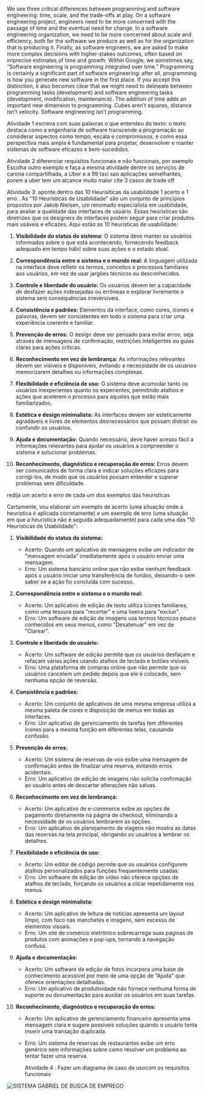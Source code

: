 We see three critical differences between programming and software engineering: time, scale, and the trade-offs at play. 
On a software engineering project, engineers need to be more concerned with the passage of time and the eventual need for change. 
In a software engineering organization, we need to be more concerned about scale and efficiency, both for the software we produce as 
well as for the organization that is producing it. Finally, as software engineers, we are asked to make more complex decisions with 
higher-stakes outcomes, often based on imprecise estimates of time and 
growth.
Within Google, we sometimes say, “Software engineering is programming integrated over time.” Programming is certainly a significant part of software engineering: after all, programming is how you generate new software in the first place. If you accept this distinction, it also becomes clear that we might need to delineate between programming tasks (development) and software engineering tasks (development, modification, maintenance). The addition of time adds an important new dimension to programming. Cubes aren’t squares, distance isn’t velocity. Software engineering isn’t programming.

Atividade 1 escreva com suas palavras o que entendeu do texto:
o texto destaca como a engenharia de software transcende a programação ao considerar aspectos como tempo, escala e compromissos, e como essa perspectiva mais ampla é fundamental para projetar, desenvolver e manter sistemas de software eficazes e bem-sucedidos.

Atividade 2 
diferenciar requisitos funcionais e não funcionais, por exemplo
Escolha outro exemplo e faça a mesma atividade
dentre os serviços de carona compartilhada, a Uber e a 99 taxi sao aplicações semelhantes, porem a uber tem um alcance muito maior
cite 3 casos de trade off

Atividade 3: aponte dentro das 10 Heurisiticas da usabilidade 1 acerto e 1 erro .
As "10 Heurísticas de Usabilidade" são um conjunto de princípios propostos por Jakob Nielsen, um renomado especialista em usabilidade, para avaliar a qualidade das interfaces de usuário. Essas heurísticas são diretrizes que os designers de interfaces podem seguir para criar produtos mais usáveis e eficazes. Aqui estão as 10 heurísticas de usabilidade:

1. **Visibilidade do status do sistema:** O sistema deve manter os usuários informados sobre o que está acontecendo, fornecendo feedback adequado em tempo hábil sobre suas ações e o estado atual.

2. **Correspondência entre o sistema e o mundo real:** A linguagem utilizada na interface deve refletir os termos, conceitos e processos familiares aos usuários, em vez de usar jargões técnicos ou desconhecidos.

3. **Controle e liberdade do usuário:** Os usuários devem ter a capacidade de desfazer ações indesejadas ou errôneas e explorar livremente o sistema sem consequências irreversíveis.

4. **Consistência e padrões:** Elementos da interface, como cores, ícones e palavras, devem ser consistentes em todo o sistema para criar uma experiência coerente e familiar.

5. **Prevenção de erros:** O design deve ser pensado para evitar erros, seja através de mensagens de confirmação, restrições inteligentes ou guias claras para ações críticas.

6. **Reconhecimento em vez de lembrança:** As informações relevantes devem ser visíveis e disponíveis, evitando a necessidade de os usuários memorizarem detalhes ou informações complexas.

7. **Flexibilidade e eficiência de uso:** O sistema deve acomodar tanto os usuários inexperientes quanto os experientes, permitindo atalhos e ações que acelerem o processo para aqueles que estão mais familiarizados.

8. **Estética e design minimalista:** As interfaces devem ser esteticamente agradáveis e livres de elementos desnecessários que possam distrair ou confundir os usuários.

9. **Ajuda e documentação:** Quando necessário, deve haver acesso fácil a informações relevantes para ajudar os usuários a compreender o sistema e solucionar problemas.

10. **Reconhecimento, diagnóstico e recuperação de erros:** Erros devem ser comunicados de forma clara e indicar soluções eficazes para corrigi-los, de modo que os usuários possam entender e superar problemas sem dificuldade.

redija um acerto e erro de cada um dos exemplos das heuristicas

Certamente, vou elaborar um exemplo de acerto (uma situação onde a heurística é aplicada corretamente) e um exemplo de erro (uma situação em que a heurística não é seguida adequadamente) para cada uma das "10 Heurísticas de Usabilidade":

1. **Visibilidade do status do sistema:**
   - Acerto: Quando um aplicativo de mensagens exibe um indicador de "mensagem enviada" imediatamente após o usuário enviar uma mensagem.
   - Erro: Um sistema bancário online que não exibe nenhum feedback após o usuário iniciar uma transferência de fundos, deixando-o sem saber se a ação foi concluída com sucesso.

2. **Correspondência entre o sistema e o mundo real:**
   - Acerto: Um aplicativo de edição de texto utiliza ícones familiares, como uma tesoura para "recortar" e uma lixeira para "excluir".
   - Erro: Um software de edição de imagens usa termos técnicos pouco conhecidos em seus menus, como "Desatenuar" em vez de "Clarear".

3. **Controle e liberdade do usuário:**
   - Acerto: Um software de edição permite que os usuários desfaçam e refaçam várias ações usando atalhos de teclado e botões visíveis.
   - Erro: Uma plataforma de compras online que não permite que os usuários cancelem um pedido depois que ele é colocado, sem nenhuma opção de reversão.

4. **Consistência e padrões:**
   - Acerto: Um conjunto de aplicativos de uma mesma empresa utiliza a mesma paleta de cores e disposição de menus em todas as interfaces.
   - Erro: Um aplicativo de gerenciamento de tarefas tem diferentes ícones para a mesma função em diferentes telas, causando confusão.

5. **Prevenção de erros:**
   - Acerto: Um sistema de reservas de voo exibe uma mensagem de confirmação antes de finalizar uma reserva, evitando erros acidentais.
   - Erro: Um aplicativo de edição de imagens não solicita confirmação ao usuário antes de descartar alterações não salvas.

6. **Reconhecimento em vez de lembrança:**
   - Acerto: Um aplicativo de e-commerce exibe as opções de pagamento diretamente na página de checkout, eliminando a necessidade de os usuários lembrarem as opções.
   - Erro: Um aplicativo de planejamento de viagens não mostra as datas das reservas na tela principal, obrigando os usuários a lembrar os detalhes.

7. **Flexibilidade e eficiência de uso:**
   - Acerto: Um editor de código permite que os usuários configurem atalhos personalizados para funções frequentemente usadas.
   - Erro: Um software de edição de vídeo não oferece opções de atalhos de teclado, forçando os usuários a clicar repetidamente nos menus.

8. **Estética e design minimalista:**
   - Acerto: Um aplicativo de leitura de notícias apresenta um layout limpo, com foco nas manchetes e imagens, sem excesso de elementos visuais.
   - Erro: Um site de comércio eletrônico sobrecarrega suas páginas de produtos com animações e pop-ups, tornando a navegação confusa.

9. **Ajuda e documentação:**
   - Acerto: Um software de edição de fotos incorpora uma base de conhecimento acessível por meio de uma opção de "Ajuda" que oferece orientações detalhadas.
   - Erro: Um aplicativo de produtividade não fornece nenhuma forma de suporte ou documentação para auxiliar os usuários em suas tarefas.

10. **Reconhecimento, diagnóstico e recuperação de erros:**
    - Acerto: Um aplicativo de gerenciamento financeiro apresenta uma mensagem clara e sugere possíveis soluções quando o usuário tenta inserir uma transação duplicada.
    - Erro: Um sistema de reservas de restaurantes exibe um erro genérico sem informações sobre como resolver um problema ao tentar fazer uma reserva.
   
      Atividade 4 : Fazer um diagrama de caso de usocom os requisitos funcionais

![SISTEMA GABRIEL DE BUSCA DE EMPREGO](https://github.com/gabmota8/Bertoti/assets/44507787/249ba9dd-8095-4ca5-a484-8a88c08d449a)

      
      


